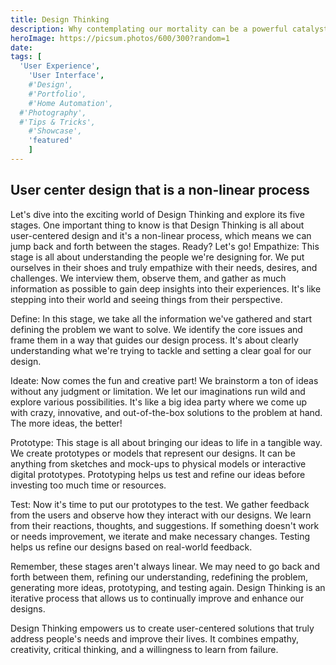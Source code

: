 ```yaml
---
title: Design Thinking
description: Why contemplating our mortality can be a powerful catalyst for change
heroImage: https://picsum.photos/600/300?random=1
date:
tags: [
  'User Experience',
	'User Interface',
	#'Design',
	#'Portfolio',
	#'Home Automation',
  #'Photography',
  #'Tips & Tricks',
	#'Showcase',
	'featured'
	]
---
```


## User center design that is a non-linear process
<article class="content">
Let's dive into the exciting world of Design Thinking and explore its five stages. One important thing to know is that Design Thinking is all about user-centered design and it's a non-linear process, which means we can jump back and forth between the stages. Ready? Let's go!
Empathize: This stage is all about understanding the people we're designing for. We put ourselves in their shoes and truly empathize with their needs, desires, and challenges. We interview them, observe them, and gather as much information as possible to gain deep insights into their experiences. It's like stepping into their world and seeing things from their perspective.

Define: In this stage, we take all the information we've gathered and start defining the problem we want to solve. We identify the core issues and frame them in a way that guides our design process. It's about clearly understanding what we're trying to tackle and setting a clear goal for our design.

Ideate: Now comes the fun and creative part! We brainstorm a ton of ideas without any judgment or limitation. We let our imaginations run wild and explore various possibilities. It's like a big idea party where we come up with crazy, innovative, and out-of-the-box solutions to the problem at hand. The more ideas, the better!

Prototype: This stage is all about bringing our ideas to life in a tangible way. We create prototypes or models that represent our designs. It can be anything from sketches and mock-ups to physical models or interactive digital prototypes. Prototyping helps us test and refine our ideas before investing too much time or resources.

Test: Now it's time to put our prototypes to the test. We gather feedback from the users and observe how they interact with our designs. We learn from their reactions, thoughts, and suggestions. If something doesn't work or needs improvement, we iterate and make necessary changes. Testing helps us refine our designs based on real-world feedback.

Remember, these stages aren't always linear. We may need to go back and forth between them, refining our understanding, redefining the problem, generating more ideas, prototyping, and testing again. Design Thinking is an iterative process that allows us to continually improve and enhance our designs.

Design Thinking empowers us to create user-centered solutions that truly address people's needs and improve their lives. It combines empathy, creativity, critical thinking, and a willingness to learn from failure. 
</article>

